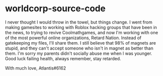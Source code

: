 # worldcorp-source-code

I never thought I would throw in the towel, but things change. I went from making gamesites to working with Roblox hacking groups that have been in the news, to trying to revive Coolmathgames, and now I'm working with one of the most powerful online organizations, Retard Nation. Instead of gatekeeping my files, I'll share them. I still believe that 98% of magnets are stupid, and they can't accept someone who isn't in magnet as better than them. I'm sorry my parents didn't socially abuse me when I was younger. Good luck failing health, always remember, stay retarded. 

With much love, 
Atlantis#6162
